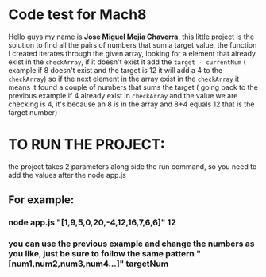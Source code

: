 # Code test for Mach8

Hello guys my name is **Jose Miguel Mejia Chaverra**, this little project is the solution to find all the pairs of numbers that sum a target value, the function I created iterates through the given array, looking for a element that already exist in the `checkArray`, if it doesn't exist it add the `target - currentNum` ( example if 8 doesn't exist and the target is 12 it will add a 4 to the `checkArray`) so if the next element in the array exist in the `checkArray` it means it found a couple of numbers that sums the target ( going back to the previous example if 4 already exist in `checkArray` and the value we are checking is 4, it's because an 8 is in the array and 8+4 equals 12 that is the target number)

# TO RUN THE PROJECT:
the project takes 2 parameters along side the run command, so you need to add the values after the node app.js
## For example:
### node app.js  "[1,9,5,0,20,-4,12,16,7,6,6]" 12

### you can use the previous example and change the numbers as you like, just be sure to follow the same pattern "[num1,num2,num3,num4...]" targetNum